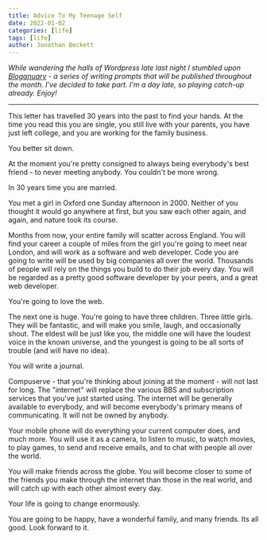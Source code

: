 ```yaml
---
title: Advice To My Teenage Self
date: 2022-01-02
categories: [life]
tags: [life]
author: Jonathan Beckett
---
```


*While wandering the halls of Wordpress late last night I stumbled upon [Bloganuary](https://bloganuary.wordpress.com/) - a series of writing prompts that will be published throughout the month. I've decided to take part. I'm a day late, so playing catch-up already. Enjoy!*

---

This letter has travelled 30 years into the past to find your hands. At the time you read this you are single, you still live with your parents, you have just left college, and you are working for the family business.

You better sit down.

At the moment you're pretty consigned to always being everybody's best friend - to never meeting anybody. You couldn't be more wrong.

In 30 years time you are married.

You met a girl in Oxford one Sunday afternoon in 2000. Neither of you thought it would go anywhere at first, but you saw each other again, and again, and nature took its course.

Months from now, your entire family will scatter across England. You will find your career a couple of miles from the girl you're going to meet near London, and will work as a software and web developer. Code you are going to write will be used by big companies all over the world. Thousands of people will rely on the things you build to do their job every day. You will be regarded as a pretty good software developer by your peers, and a great web developer.

You're going to love the web.

The next one is huge. You're going to have three children. Three little girls. They will be fantastic, and will make you smile, laugh, and occasionally shout. The eldest will be just like you, the middle one will have the loudest voice in the known universe, and the youngest is going to be all sorts of trouble (and will have no idea).

You will write a journal.

Compuserve - that you're thinking about joining at the moment - will not last for long. The "internet" will replace the various BBS and subscription services that you've just started using. The internet will be generally available to everybody, and will become everybody's primary means of communicating. It will not be owned by anybody.

Your mobile phone will do everything your current computer does, and much more. You will use it as a camera, to listen to music, to watch movies, to play games, to send and receive emails, and to chat with people all over the world.

You will make friends across the globe. You will become closer to some of the friends you make through the internet than those in the real world, and will catch up with each other almost every day.

Your life is going to change enormously.

You are going to be happy, have a wonderful family, and many friends. Its all good. Look forward to it.